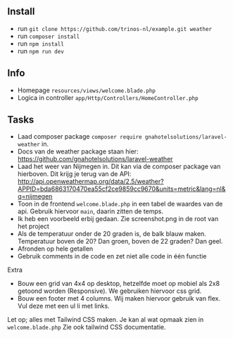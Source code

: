 ## Install

- run `git clone https://github.com/trinos-nl/example.git weather`
- run `composer install`
- run `npm install`
- run `npm run dev`

## Info

- Homepage `resources/views/welcome.blade.php`
- Logica in controller `app/Http/Controllers/HomeController.php`

## Tasks

- Laad composer package `composer require gnahotelsolutions/laravel-weather` in.
- Docs van de weather package staan hier: https://github.com/gnahotelsolutions/laravel-weather
- Laad het weer van Nijmegen in. Dit kan via de composer package van hierboven. Dit krijg je terug van de API: http://api.openweathermap.org/data/2.5/weather?APPID=bda6863170470ea55cf2ce9859cc9670&units=metric&lang=nl&q=nijmegen
- Toon in de frontend `welcome.blade.php` in een tabel de waardes van de api. Gebruik hiervoor `main`, daarin zitten de temps. 
- Ik heb een voorbeeld erbij gedaan. Zie screenshot.png in de root van het project
- Als de temperatuur onder de 20 graden is, de balk blauw maken. Temperatuur boven de 20? Dan groen, boven de 22 graden? Dan geel.
- Afronden op hele getallen
- Gebruik comments in de code en zet niet alle code in één functie
  
Extra

- Bouw een grid van 4x4 op desktop, hetzelfde moet op mobiel als 2x8 getoond worden (Responsive). We gebruiken hiervoor css grid. 
- Bouw een footer met 4 columns. Wij maken hiervoor gebruik van flex. Vul deze met een ul li met links. 

Let op; alles met Tailwind CSS maken. Je kan al wat opmaak zien in `welcome.blade.php` Zie ook tailwind CSS documentatie.
